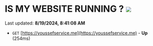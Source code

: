 # IS MY WEBSITE RUNNING ? [![](https://img.shields.io/static/v1?label=Sponsor&message=%E2%9D%A4&logo=GitHub&color=%23fe8e86)](https://github.com/sponsors/Youssef-Lehmam)

Last updated: **8/19/2024, 8:41:08 AM**

- `GET` [https://youssefservice.me](https://youssefservice.me) - **Up** (254ms)
